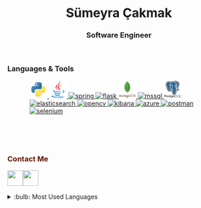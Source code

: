 <h1 align="center">Sümeyra Çakmak</h1>
<h3 align="center">Software Engineer</h3>
<br/>

### Languages & Tools

<p align="left" style="margin:0px 50px 50px"> 
  <a href="https://www.python.org" target="_blank"> <img src="https://raw.githubusercontent.com/devicons/devicon/master/icons/python/python-original.svg" alt="python" width="40" height="40"/> </a> 
  <a href="https://www.java.com" target="_blank"> <img src="https://raw.githubusercontent.com/devicons/devicon/master/icons/java/java-original.svg" alt="java" width="40" height="40"/> </a>
  <a href="https://spring.io/" target="_blank"> <img src="https://www.vectorlogo.zone/logos/springio/springio-icon.svg" alt="spring" width="40" height="40"/> </a>
  <a href="https://flask.palletsprojects.com/" target="_blank"> <img src="https://www.vectorlogo.zone/logos/pocoo_flask/pocoo_flask-icon.svg" alt="flask" width="40" height="40"/> </a> 
  <a href="https://www.mongodb.com/" target="_blank"> <img src="https://raw.githubusercontent.com/devicons/devicon/master/icons/mongodb/mongodb-original-wordmark.svg" alt="mongodb" width="40" height="40"/> </a> 
  <a href="https://www.microsoft.com/en-us/sql-server" target="_blank"> <img src="https://user-images.githubusercontent.com/30089369/120069143-06af3700-c08d-11eb-8a57-930331b6b3e2.png" alt="mssql" width="40" height="40"/> </a>
  <a href="https://www.postgresql.org" target="_blank"> <img src="https://raw.githubusercontent.com/devicons/devicon/master/icons/postgresql/postgresql-original-wordmark.svg" alt="postgresql" width="40" height="40"/> </a> 
  <a href="https://www.elastic.co" target="_blank"> <img src="https://www.vectorlogo.zone/logos/elastic/elastic-icon.svg" alt="elasticsearch" width="40" height="40"/> </a>
  <a href="https://opencv.org/" target="_blank"> <img src="https://www.vectorlogo.zone/logos/opencv/opencv-icon.svg" alt="opencv" width="40" height="40"/> </a>
  <a href="https://www.elastic.co/kibana" target="_blank"> <img src="https://www.vectorlogo.zone/logos/elasticco_kibana/elasticco_kibana-icon.svg" alt="kibana" width="40" height="40"/> </a> 
  <a href="https://azure.microsoft.com/en-in/" target="_blank"> <img src="https://www.vectorlogo.zone/logos/microsoft_azure/microsoft_azure-icon.svg" alt="azure" width="40" height="40"/> </a> 
  <a href="https://postman.com" target="_blank"> <img src="https://www.vectorlogo.zone/logos/getpostman/getpostman-icon.svg" alt="postman" width="40" height="40"/> </a> 
  <a href="https://www.selenium.dev" target="_blank"> <img src="https://raw.githubusercontent.com/detain/svg-logos/780f25886640cef088af994181646db2f6b1a3f8/svg/selenium-logo.svg" alt="selenium" width="40" height="40"/> </a>
</p>
<br/>

### <font color="#631504">Contact Me</font>

[linkedin]: https://www.linkedin.com/in/sumeyracakmak/
[gmail]: mailto:sumeyra.cak@gmail.com

<p align="left">
  
  [<img height="35" width="35" src="https://image.flaticon.com/icons/png/128/2504/2504923.png" align="left" />][linkedin]
  [<img height="35" width="35" src="https://image.flaticon.com/icons/png/128/281/281769.png" align="left" />][gmail]
  
</p>

<br/>
<br/>
<br/>

<details>
  <summary>:bulb: Most Used Languages </summary>
  <img src="https://github-readme-stats.vercel.app/api/top-langs/?username=sumeyras&layout=compact">
</details>
